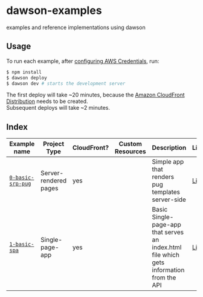 dawson-examples
===============
examples and reference implementations using dawson

## Usage

To run each example, after [configuring AWS Credentials](https://dawson.sh/docs.html#0-working-with-aws), run:

```bash
$ npm install
$ dawson deploy
$ dawson dev # starts the development server
```

The first deploy will take ~20 minutes, because the [Amazon CloudFront Distribution](https://docs.aws.amazon.com/AmazonCloudFront/latest/DeveloperGuide/Introduction.html) needs to be created.  
Subsequent deploys will take ~2 minutes.

## Index

| Example name  | Project Type | CloudFront? | Custom Resources | Description | Link |
| ------------- | ------------ | ----------- | ---------------- | ----------- | ---- |
| [`0-basic-srp-pug`](0-basic-srp-pug) | Server-rendered pages | yes |  | Simple app that renders pug templates server-side | [Link](https://d1pxopg24eq7dd.cloudfront.net/hello/bar) |
| [`1-basic-spa`](1-basic-spa) | Single-page-app | yes |  | Basic Single-page-app that serves an index.html file which gets information from the API | [Link](https://d27t71oh6azhyg.cloudfront.net/) |
